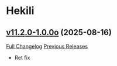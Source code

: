 # Hekili

## [v11.2.0-1.0.0o](https://github.com/Hekili/hekili/tree/v11.2.0-1.0.0o) (2025-08-16)
[Full Changelog](https://github.com/Hekili/hekili/compare/v11.2.0-1.0.0n...v11.2.0-1.0.0o) [Previous Releases](https://github.com/Hekili/hekili/releases)

- Ret fix  
